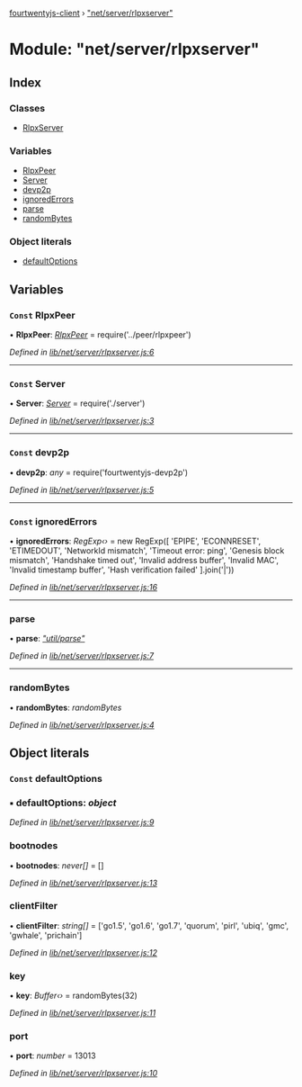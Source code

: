 [fourtwentyjs-client](../README.md) › ["net/server/rlpxserver"](_net_server_rlpxserver_.md)

# Module: "net/server/rlpxserver"

## Index

### Classes

* [RlpxServer](../classes/_net_server_rlpxserver_.rlpxserver.md)

### Variables

* [RlpxPeer](_net_server_rlpxserver_.md#const-rlpxpeer)
* [Server](_net_server_rlpxserver_.md#const-server)
* [devp2p](_net_server_rlpxserver_.md#const-devp2p)
* [ignoredErrors](_net_server_rlpxserver_.md#const-ignorederrors)
* [parse](_net_server_rlpxserver_.md#parse)
* [randomBytes](_net_server_rlpxserver_.md#randombytes)

### Object literals

* [defaultOptions](_net_server_rlpxserver_.md#const-defaultoptions)

## Variables

### `Const` RlpxPeer

• **RlpxPeer**: *[RlpxPeer](../classes/_net_peer_rlpxpeer_.rlpxpeer.md)* = require('../peer/rlpxpeer')

*Defined in [lib/net/server/rlpxserver.js:6](https://github.com/420integrated/fourtwentyjs-client/blob/master/lib/net/server/rlpxserver.js#L6)*

___

### `Const` Server

• **Server**: *[Server](../classes/_net_server_server_.server.md)* = require('./server')

*Defined in [lib/net/server/rlpxserver.js:3](https://github.com/420integrated/fourtwentyjs-client/blob/master/lib/net/server/rlpxserver.js#L3)*

___

### `Const` devp2p

• **devp2p**: *any* = require('fourtwentyjs-devp2p')

*Defined in [lib/net/server/rlpxserver.js:5](https://github.com/420integrated/fourtwentyjs-client/blob/master/lib/net/server/rlpxserver.js#L5)*

___

### `Const` ignoredErrors

• **ignoredErrors**: *RegExp‹›* = new RegExp([
  'EPIPE',
  'ECONNRESET',
  'ETIMEDOUT',
  'NetworkId mismatch',
  'Timeout error: ping',
  'Genesis block mismatch',
  'Handshake timed out',
  'Invalid address buffer',
  'Invalid MAC',
  'Invalid timestamp buffer',
  'Hash verification failed'
].join('|'))

*Defined in [lib/net/server/rlpxserver.js:16](https://github.com/420integrated/fourtwentyjs-client/blob/master/lib/net/server/rlpxserver.js#L16)*

___

###  parse

• **parse**: *["util/parse"](_util_parse_.md)*

*Defined in [lib/net/server/rlpxserver.js:7](https://github.com/420integrated/fourtwentyjs-client/blob/master/lib/net/server/rlpxserver.js#L7)*

___

###  randomBytes

• **randomBytes**: *randomBytes*

*Defined in [lib/net/server/rlpxserver.js:4](https://github.com/420integrated/fourtwentyjs-client/blob/master/lib/net/server/rlpxserver.js#L4)*

## Object literals

### `Const` defaultOptions

### ▪ **defaultOptions**: *object*

*Defined in [lib/net/server/rlpxserver.js:9](https://github.com/420integrated/fourtwentyjs-client/blob/master/lib/net/server/rlpxserver.js#L9)*

###  bootnodes

• **bootnodes**: *never[]* = []

*Defined in [lib/net/server/rlpxserver.js:13](https://github.com/420integrated/fourtwentyjs-client/blob/master/lib/net/server/rlpxserver.js#L13)*

###  clientFilter

• **clientFilter**: *string[]* = ['go1.5', 'go1.6', 'go1.7', 'quorum', 'pirl', 'ubiq', 'gmc', 'gwhale', 'prichain']

*Defined in [lib/net/server/rlpxserver.js:12](https://github.com/420integrated/fourtwentyjs-client/blob/master/lib/net/server/rlpxserver.js#L12)*

###  key

• **key**: *Buffer‹›* = randomBytes(32)

*Defined in [lib/net/server/rlpxserver.js:11](https://github.com/420integrated/fourtwentyjs-client/blob/master/lib/net/server/rlpxserver.js#L11)*

###  port

• **port**: *number* = 13013

*Defined in [lib/net/server/rlpxserver.js:10](https://github.com/420integrated/fourtwentyjs-client/blob/master/lib/net/server/rlpxserver.js#L10)*
